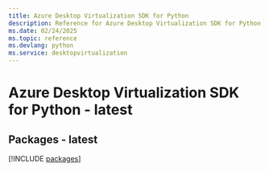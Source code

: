 ```yaml
---
title: Azure Desktop Virtualization SDK for Python
description: Reference for Azure Desktop Virtualization SDK for Python
ms.date: 02/24/2025
ms.topic: reference
ms.devlang: python
ms.service: desktopvirtualization
---
```

# Azure Desktop Virtualization SDK for Python - latest
## Packages - latest
[!INCLUDE [packages](desktop-virtualization-index.md)]